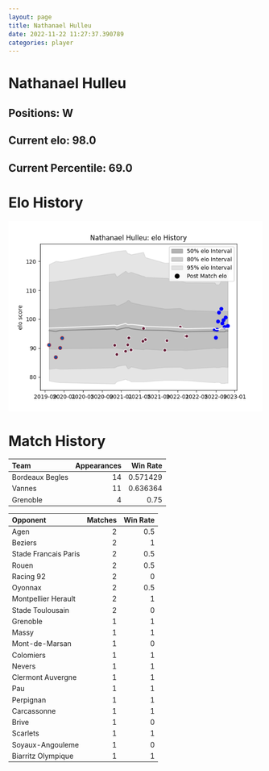 ```yaml
---  
layout: page  
title: Nathanael Hulleu  
date: 2022-11-22 11:27:37.390789  
categories: player  
---
```

# Nathanael Hulleu

## Positions: W

## Current elo: 98.0

## Current Percentile: 69.0

# Elo History


![elo history](history_NathanaelHulleu.png)
# Match History


| Team            |   Appearances |   Win Rate |
|:----------------|--------------:|-----------:|
| Bordeaux Begles |            14 |   0.571429 |
| Vannes          |            11 |   0.636364 |
| Grenoble        |             4 |   0.75     |

| Opponent             |   Matches |   Win Rate |
|:---------------------|----------:|-----------:|
| Agen                 |         2 |        0.5 |
| Beziers              |         2 |        1   |
| Stade Francais Paris |         2 |        0.5 |
| Rouen                |         2 |        0.5 |
| Racing 92            |         2 |        0   |
| Oyonnax              |         2 |        0.5 |
| Montpellier Herault  |         2 |        1   |
| Stade Toulousain     |         2 |        0   |
| Grenoble             |         1 |        1   |
| Massy                |         1 |        1   |
| Mont-de-Marsan       |         1 |        0   |
| Colomiers            |         1 |        1   |
| Nevers               |         1 |        1   |
| Clermont Auvergne    |         1 |        1   |
| Pau                  |         1 |        1   |
| Perpignan            |         1 |        1   |
| Carcassonne          |         1 |        1   |
| Brive                |         1 |        0   |
| Scarlets             |         1 |        1   |
| Soyaux-Angouleme     |         1 |        0   |
| Biarritz Olympique   |         1 |        1   |